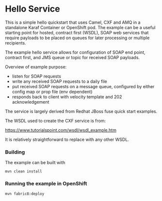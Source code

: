 # Hello Service

This is a simple hello quickstart that uses Camel, CXF and AMQ in a standalone Karaf Container or OpenShift pod. 
The example can be a useful starting point for hosted, contract first (WSDL), SOAP web services that require payloads to be placed on queues for later processing or multiple recipients.

The example hello service allows for configuration of SOAP end point, contract first, and JMS queue or topic for received SOAP payloads.

Overview of example purpose: 

 *  listen for SOAP requests
 *  write any received SOAP requests to a daily file
 *  put received SOAP requests on a message queue, configured by either config map or prop file (env dependent)
 *  responds back to client with velocity template and 202 acknowledgement


The service is largely derived from Redhat JBoss fuse quick start examples.

The WSDL used to create the CXF service is from:

https://www.tutorialspoint.com/wsdl/wsdl_example.htm

It is relatively straightforward to replace with any other WSDL.

### Building

The example can be built with

    mvn clean install

### Running the example in OpenShift

    mvn fabric8:deploy 



